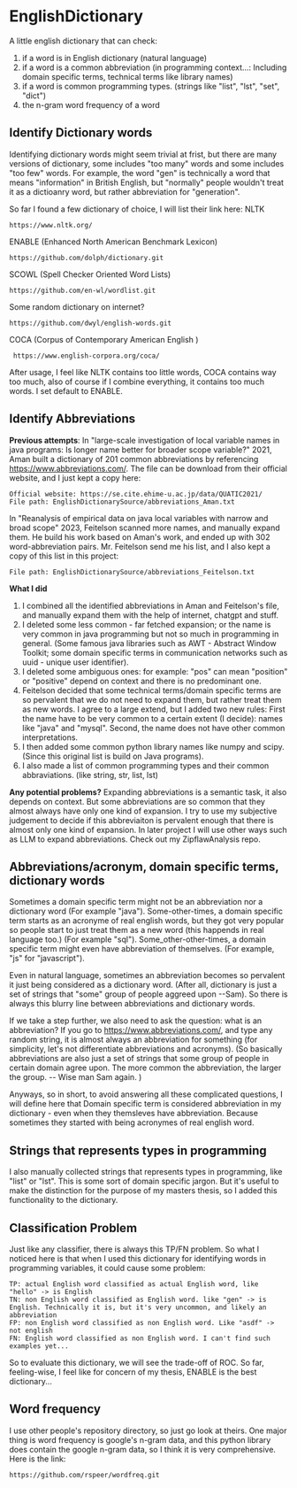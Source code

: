# EnglishDictionary
A little english dictionary that can check:
1. if a word is in English dictionary (natural language)
2. if a word is a common abbreviation (in programming context...: Including domain specific terms, technical terms like library names)
3. if a word is common programming types. (strings like "list", "lst", "set", "dict")
4. the n-gram word frequency of a word

## Identify Dictionary words
Identifying dictionary words might seem trivial at frist, but there are many versions of dictionary, some includes "too many" words and some includes "too few" words. For example, the word "gen" is technically a word that means "information" in British English, but "normally" people wouldn't treat it as a dictioanry word, but rather abbreviation for "generation". 

So far I found a few dictionary of choice, I will list their link here:
NLTK

    https://www.nltk.org/
ENABLE (Enhanced North American Benchmark Lexicon)

    https://github.com/dolph/dictionary.git
SCOWL (Spell Checker Oriented Word Lists)

    https://github.com/en-wl/wordlist.git
Some random dictionary on internet?

    https://github.com/dwyl/english-words.git

 COCA (Corpus of Contemporary American English )

     https://www.english-corpora.org/coca/

After usage, I feel like NLTK contains too little words, COCA contains way too much, also of course if I combine everything, it contains too much words. I set default to ENABLE. 

## Identify Abbreviations
**Previous attempts**:
In "large-scale investigation of local variable names in java programs: Is longer name better for broader scope variable?" 2021, Aman built a dictionary of 201 common abbreviations by referencing https://www.abbreviations.com/. The file can be download from their official website, and I just kept a copy here:

    Official website: https://se.cite.ehime-u.ac.jp/data/QUATIC2021/
    File path: EnglishDictionarySource/abbreviations_Aman.txt
  
In "Reanalysis of empirical data on java local variables with narrow and broad scope" 2023, Feitelson scanned more names, and manually expand them. He build his work based on Aman's work, and ended up with 302 word-abbreviation pairs. Mr. Feitelson send me his list, and I also kept a copy of this list in this project:

    File path: EnglishDictionarySource/abbreviations_Feitelson.txt

**What I did**
1. I combined all the identified abbreviations in Aman and Feitelson's file, and manually expand them with the help of internet, chatgpt and stuff.
2. I deleted some less common - far fetched expansion; or the name is very common in java programming but not so much in programming in general. (Some famous java libraries such as AWT - Abstract Window Toolkit; some domain specific terms in communication networks such as uuid - unique user identifier).
3. I deleted some ambiguous ones: for example: "pos" can mean "position" or "positive" depend on context and there is no predominant one. 
4. Feitelson decided that some technical terms/domain specific terms are so pervalent that we do not need to expand them, but rather treat them as new words. I agree to a large extend, but I added two new rules: First the name have to be very common to a certain extent (I decide): names like "java" and "mysql". Second, the name does not have other common interpretations.
5. I then added some common python library names like numpy and scipy. (Since this original list is build on Java programs).
6. I also made a list of common programming types and their common abbraviations. (like string, str, list, lst)

**Any potential problems?**
Expanding abbreviations is a semantic task, it also depends on context. But some abbreviations are so common that they almost always have only one kind of expansion. I try to use my subjective judgement to decide if this abbreviaiton is pervalent enough that there is almost only one kind of expansion. In later project I will use other ways such as LLM to expand abbreviations. Check out my ZipflawAnalysis repo. 

## Abbreviations/acronym, domain specific terms, dictionary words
Sometimes a domain specific term might not be an abbreviation nor a dictionary word (For example "java"). Some-other-times, a domain specific term starts as an acronyme of real english words, but they got very popular so people start to just treat them as a new word (this happends in real language too.) (For example "sql"). Some_other-other-times, a domain specific term might even have abbreviation of themselves. (For example, "js" for "javascript"). 

Even in natural language, sometimes an abbreviation becomes so pervalent it just being considered as a dictionary word. (After all, dictionary is just a set of strings that "some" group of people aggreed upon --Sam). So there is always this blurry line between abbreviations and dictionary words. 

If we take a step further, we also need to ask the question: what is an abbreviation? If you go to https://www.abbreviations.com/, and type any random string, it is almost always an abbreviation for something (for simplicity, let's not differentiate abbreviations and acronyms). (So basically abbreviations are also just a set of strings that some group of people in certain domain agree upon. The more common the abbreviation, the larger the group. -- Wise man Sam again. )

Anyways, so in short, to avoid answering all these complicated questions, I will define here that Domain specific term is considered abbreviation in my dictionary - even when they themsleves have abbreviation. Because sometimes they started with being acronymes of real english word. 

## Strings that represents types in programming
I also manually collected strings that represents types in programming, like "list" or "lst". This is some sort of domain specific jargon. But it's useful to make the distinction for the purpose of my masters thesis, so I added this functionality to the dictionary. 

## Classification Problem
Just like any classifier, there is always this TP/FN problem. So what I noticed here is that when I used this dictionary for identifying words in programming variables, it could cause some problem:

    TP: actual English word classified as actual English word, like "hello" -> is English
    TN: non English word classified as English word. like "gen" -> is English. Technically it is, but it's very uncommon, and likely an abbreviation
    FP: non English word classified as non English word. Like "asdf" -> not english
    FN: English word classified as non English word. I can't find such examples yet...

So to evaluate this dictionary, we will see the trade-off of ROC. So far, feeling-wise, I feel like for concern of my thesis, ENABLE is the best dictionary...

## Word frequency
I use other people's repository directory, so just go look at theirs. One major thing is word frequency is google's n-gram data, and this python library does contain the google n-gram data, so I think it is very comprehensive. Here is the link:

    https://github.com/rspeer/wordfreq.git
